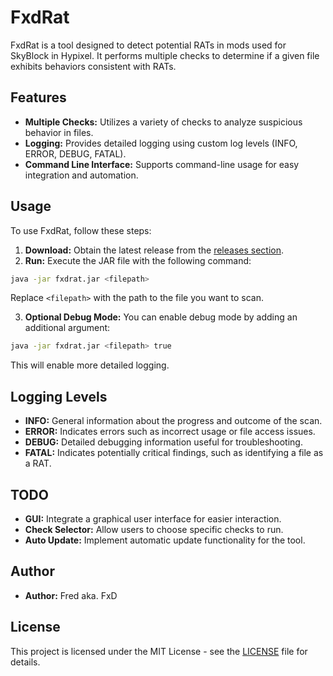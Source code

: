 # FxdRat

FxdRat is a tool designed to detect potential RATs in mods used for SkyBlock in Hypixel. It performs multiple checks to determine if a given file exhibits behaviors consistent with RATs.

## Features

- **Multiple Checks:** Utilizes a variety of checks to analyze suspicious behavior in files.
- **Logging:** Provides detailed logging using custom log levels (INFO, ERROR, DEBUG, FATAL).
- **Command Line Interface:** Supports command-line usage for easy integration and automation.

## Usage

To use FxdRat, follow these steps:

1. **Download:** Obtain the latest release from the [releases section](https://github.com/Fred-abcd/FxdRat/releases/latest).
2. **Run:** Execute the JAR file with the following command:

```bash
java -jar fxdrat.jar <filepath>
```

Replace `<filepath>` with the path to the file you want to scan.

3. **Optional Debug Mode:** You can enable debug mode by adding an additional argument:

```bash
java -jar fxdrat.jar <filepath> true
```
This will enable more detailed logging.


## Logging Levels

- **INFO:** General information about the progress and outcome of the scan.
- **ERROR:** Indicates errors such as incorrect usage or file access issues.
- **DEBUG:** Detailed debugging information useful for troubleshooting.
- **FATAL:** Indicates potentially critical findings, such as identifying a file as a RAT.

## TODO

- **GUI:** Integrate a graphical user interface for easier interaction.
- **Check Selector:** Allow users to choose specific checks to run.
- **Auto Update:** Implement automatic update functionality for the tool.


## Author

- **Author:** Fred aka. FxD


## License

This project is licensed under the MIT License - see the [LICENSE](https://choosealicense.com/licenses/mit/) file for details.

